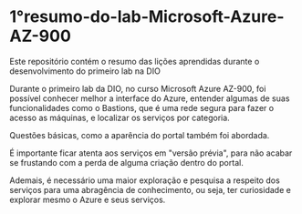 # 1°resumo-do-lab-Microsoft-Azure-AZ-900
Este repositório contém o resumo das lições aprendidas durante o desenvolvimento do primeiro lab na DIO

Durante o primeiro lab da DIO, no curso Microsoft Azure AZ-900, foi possível conhecer melhor a interface do Azure, entender algumas de suas funcionalidades como o Bastions, que é uma rede segura para fazer o acesso as máquinas, e localizar os serviços por categoria.

Questões básicas, como a aparência do portal também foi abordada.

É importante ficar atenta aos serviços em "versão prévia", para não acabar se frustando com a perda de alguma criação dentro do portal.

Ademais, é necessário uma maior exploração e pesquisa a respeito dos serviços para uma abragência de conhecimento, ou seja, ter curiosidade e explorar mesmo o Azure e seus serviços.
